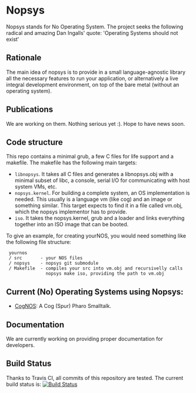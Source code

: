 # Nopsys
Nopsys stands for No Operating System. The project seeks the following radical and amazing Dan Ingalls' quote: 'Operating Systems should not exist'

## Rationale
The main idea of nopsys is to provide in a small language-agnostic library all the necessary features to run your application, or alternatively a live integral development environment, on top of the bare metal (without an operating system). 

## Publications
We are working on them. Nothing serious yet :). Hope to have news soon.

## Code structure

<!--In this new iteration, platform code has been modularized. This repo contains _nopsys_, a set of language-agnostic platform files. Aditionally, you will find under the nopsys project umbrella different implementations using different languages or VM implementations (CogNOS, BeeNOS, PyNOS, etc). -->

This repo contains a minimal grub, a few C files for life support and a makefile. The makefile has the following main targets: 
 - `libnopsys`. It takes all C files and generates a libnopsys.obj with a minimal subset of libc, a console, serial I/O for communicating with host system VMs, etc. 
 - `nopsys.kernel`. For building a complete system, an OS implementation is needed. This usually is a language vm (like cog) and an image or something similar. This target expects to find it in a file called vm.obj, which the nopsys implementor has to provide.
 - `iso`. It takes the nopsys.kernel, grub and a loader and links everything together into an ISO image that can be booted.
 
To give an example, for creating yourNOS, you would need something like the following file structure:

     yournos 
     / src       - your NOS files
     / nopsys    - nopsys git submodule
     / Makefile  - compiles your src into vm.obj and recursivelly calls
                   nopsys make iso, providing the path to vm.obj

## Current (No) Operating Systems using Nopsys:
 * [CogNOS](https://github.com/nopsys/CogNOS): A Cog (Spur) Pharo Smalltalk.

## Documentation
We are currently working on providing proper documentation for developers.

Build Status
------------

Thanks to Travis CI, all commits of this repository are tested.
The current build status is: [![Build Status](
https://travis-ci.org/nopsys/nopsys.png)](https://travis-ci.org/nopsys/nopsys)
